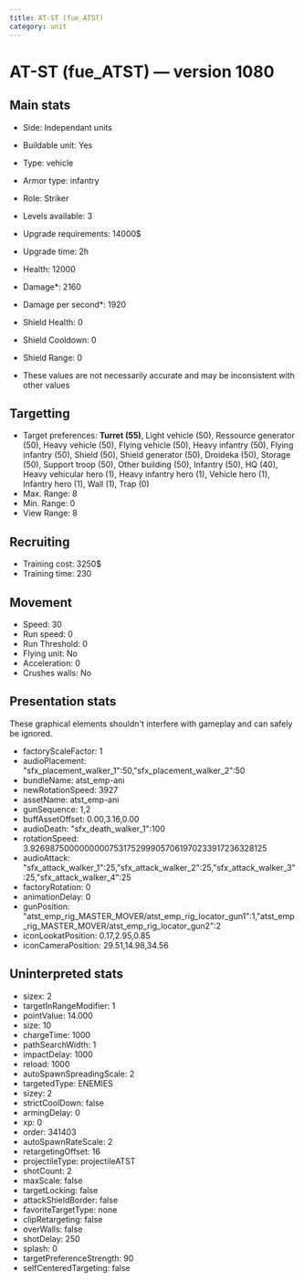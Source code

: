 ```yaml
---
title: AT-ST (fue_ATST)
category: unit
---
```


# AT-ST (fue_ATST) — version 1080

## Main stats

  * Side: Independant units
  * Buildable unit: Yes
  * Type: vehicle
  * Armor type: infantry
  * Role: Striker
  * Levels available: 3
  * Upgrade requirements: 14000$
  * Upgrade time: 2h
  * Health: 12000
  * Damage*: 2160
  * Damage per second*: 1920
  * Shield Health: 0
  * Shield Cooldown: 0
  * Shield Range: 0

* These values are not necessarily accurate and may be inconsistent with other values

## Targetting

  * Target preferences: **Turret (55)**, Light vehicle (50), Ressource generator (50), Heavy vehicle (50), Flying vehicle (50), Heavy infantry (50), Flying infantry (50), Shield (50), Shield generator (50), Droideka (50), Storage (50), Support troop (50), Other building (50), Infantry (50), HQ (40), Heavy vehicular hero (1), Heavy infantry hero (1), Vehicle hero (1), Infantry hero (1), Wall (1), Trap (0)
  * Max. Range: 8
  * Min. Range: 0
  * View Range: 8

## Recruiting

  * Training cost: 3250$
  * Training time: 230

## Movement

  * Speed: 30
  * Run speed: 0
  * Run Threshold: 0
  * Flying unit: No
  * Acceleration: 0
  * Crushes walls: No

## Presentation stats

These graphical elements shouldn't interfere with gameplay and can safely be ignored.

  * factoryScaleFactor: 1
  * audioPlacement: "sfx_placement_walker_1":50,"sfx_placement_walker_2":50
  * bundleName: atst_emp-ani
  * newRotationSpeed: 3927
  * assetName: atst_emp-ani
  * gunSequence: 1,2
  * buffAssetOffset: 0.00,3.16,0.00
  * audioDeath: "sfx_death_walker_1":100
  * rotationSpeed: 3.92698750000000007531752999057061970233917236328125
  * audioAttack: "sfx_attack_walker_1":25,"sfx_attack_walker_2":25,"sfx_attack_walker_3":25,"sfx_attack_walker_4":25
  * factoryRotation: 0
  * animationDelay: 0
  * gunPosition: "atst_emp_rig_MASTER_MOVER/atst_emp_rig_locator_gun1":1,"atst_emp_rig_MASTER_MOVER/atst_emp_rig_locator_gun2":2
  * iconLookatPosition: 0.17,2.95,0.85
  * iconCameraPosition: 29.51,14.98,34.56

## Uninterpreted stats

  * sizex: 2
  * targetInRangeModifier: 1
  * pointValue: 14.000
  * size: 10
  * chargeTime: 1000
  * pathSearchWidth: 1
  * impactDelay: 1000
  * reload: 1000
  * autoSpawnSpreadingScale: 2
  * targetedType: ENEMIES
  * sizey: 2
  * strictCoolDown: false
  * armingDelay: 0
  * xp: 0
  * order: 341403
  * autoSpawnRateScale: 2
  * retargetingOffset: 16
  * projectileType: projectileATST
  * shotCount: 2
  * maxScale: false
  * targetLocking: false
  * attackShieldBorder: false
  * favoriteTargetType: none
  * clipRetargeting: false
  * overWalls: false
  * shotDelay: 250
  * splash: 0
  * targetPreferenceStrength: 90
  * selfCenteredTargeting: false

